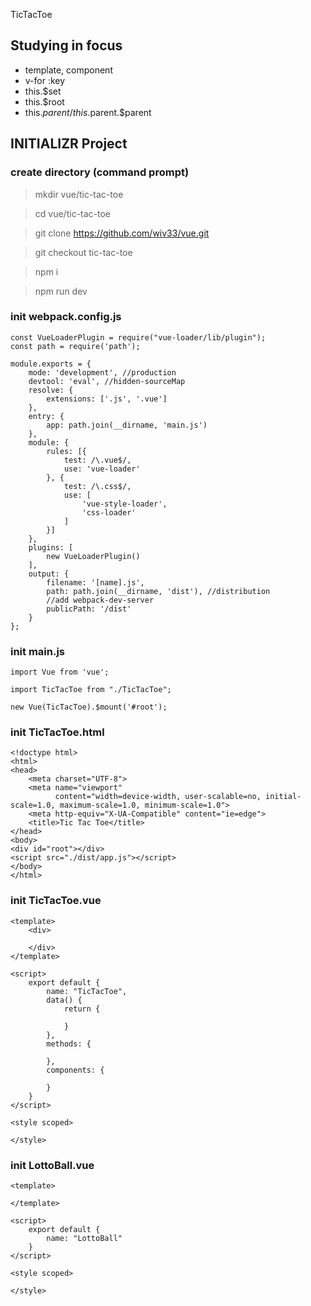 TicTacToe

## Studying in focus
* template, component
* v-for :key
* this.$set
* this.$root
* this.$parent / this.$parent.$parent

## INITIALIZR Project

### create directory (command prompt)
> mkdir vue/tic-tac-toe

> cd vue/tic-tac-toe

> git clone https://github.com/wiv33/vue.git

> git checkout tic-tac-toe

> npm i

> npm run dev

### init webpack.config.js

```
const VueLoaderPlugin = require("vue-loader/lib/plugin");
const path = require('path');

module.exports = {
    mode: 'development', //production
    devtool: 'eval', //hidden-sourceMap
    resolve: {
        extensions: ['.js', '.vue']
    },
    entry: {
        app: path.join(__dirname, 'main.js')
    },
    module: {
        rules: [{
            test: /\.vue$/,
            use: 'vue-loader'
        }, {
            test: /\.css$/,
            use: [
                'vue-style-loader',
                'css-loader'
            ]
        }]
    },
    plugins: [
        new VueLoaderPlugin()
    ],
    output: {
        filename: '[name].js',
        path: path.join(__dirname, 'dist'), //distribution
        //add webpack-dev-server
        publicPath: '/dist'
    }
};
```


### init main.js

```
import Vue from 'vue';

import TicTacToe from "./TicTacToe";

new Vue(TicTacToe).$mount('#root');
```

### init TicTacToe.html

```
<!doctype html>
<html>
<head>
    <meta charset="UTF-8">
    <meta name="viewport"
          content="width=device-width, user-scalable=no, initial-scale=1.0, maximum-scale=1.0, minimum-scale=1.0">
    <meta http-equiv="X-UA-Compatible" content="ie=edge">
    <title>Tic Tac Toe</title>
</head>
<body>
<div id="root"></div>
<script src="./dist/app.js"></script>
</body>
</html>
```

### init TicTacToe.vue

```
<template>
    <div>

    </div>
</template>

<script>
    export default {
        name: "TicTacToe",
        data() {
            return {

            }
        },
        methods: {

        },
        components: {

        }
    }
</script>

<style scoped>

</style>
```

### init LottoBall.vue

```
<template>
    
</template>

<script>
    export default {
        name: "LottoBall"
    }
</script>

<style scoped>

</style>
```
